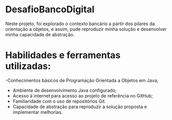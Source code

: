 # DesafioBancoDigital
Neste projeto, foi explorado o contexto bancário a partir dos pilares da orientação a objetos, e assim, pude reproduzir minha solução e desenvolver minha capacidade de abstração.

# Habilidades e ferramentas utilizadas:
-Conhecimentos básicos de Programação Orientada a Objetos em Java;
- Ambiente de desenvolvimento Java configurado;
- Acesso à internet para acesso ao projeto de referência no GitHub;
- Familiaridade com o uso de repositórios Git.
- Capacidade de abstração para reproduzir a solução proposta e implementar melhorias.
